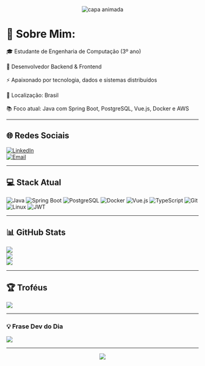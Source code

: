 <p align="center">
  <img src="https://capsule-render.vercel.app/api?type=waving&color=0:1a1a1a,100:00c896&height=200&section=header&text=Mateus%20Mantovi%20Costa&fontSize=40&fontColor=ffffff&animation=fadeIn" alt="capa animada"/>
</p>

# 💫 Sobre Mim:
🎓 Estudante de Engenharia de Computação (3º ano)<br>  
💼 Desenvolvedor Backend & Frontend<br>  
⚡ Apaixonado por tecnologia, dados e sistemas distribuídos<br>  
📍 Localização: Brasil<br>  
📚 Foco atual: Java com Spring Boot, PostgreSQL, Vue.js, Docker e AWS

---

## 🌐 Redes Sociais
[![LinkedIn](https://img.shields.io/badge/LinkedIn-%230077B5.svg?style=for-the-badge&logo=linkedin&logoColor=white)](www.linkedin.com/in/mateusmantovi)  
[![Email](https://img.shields.io/badge/Email-D14836?style=for-the-badge&logo=gmail&logoColor=white)](mailto:mateusmantovi@gemail.com)

---

## 💻 Stack Atual
![Java](https://img.shields.io/badge/Java-%23ED8B00.svg?style=for-the-badge&logo=openjdk&logoColor=white)
![Spring Boot](https://img.shields.io/badge/SpringBoot-6DB33F.svg?style=for-the-badge&logo=springboot&logoColor=white)
![PostgreSQL](https://img.shields.io/badge/PostgreSQL-%23316192.svg?style=for-the-badge&logo=postgresql&logoColor=white)
![Docker](https://img.shields.io/badge/Docker-%230db7ed.svg?style=for-the-badge&logo=docker&logoColor=white)
![Vue.js](https://img.shields.io/badge/Vue.js-35495E?style=for-the-badge&logo=vue.js&logoColor=4FC08D)
![TypeScript](https://img.shields.io/badge/TypeScript-%23007ACC.svg?style=for-the-badge&logo=typescript&logoColor=white)
![Git](https://img.shields.io/badge/Git-%23F05033.svg?style=for-the-badge&logo=git&logoColor=white)
![Linux](https://img.shields.io/badge/Linux-%23FCC624.svg?style=for-the-badge&logo=linux&logoColor=black)
![JWT](https://img.shields.io/badge/JWT-black?style=for-the-badge&logo=JSON%20web%20tokens)

---

## 📊 GitHub Stats
![](https://github-readme-stats.vercel.app/api?username=MateusMantovi&theme=aura&hide_border=false&include_all_commits=true&count_private=true)<br/>
![](https://github-readme-streak-stats.herokuapp.com/?user=MateusMantovi&theme=aura&hide_border=false)<br/>
![](https://github-readme-stats.vercel.app/api/top-langs/?username=MateusMantovi&theme=aura&hide_border=false&layout=compact)

---

## 🏆 Troféus
![](https://github-profile-trophy.vercel.app/?username=MateusMantovi&theme=radical&no-frame=false&no-bg=true&margin-w=4)

---

### 💡 Frase Dev do Dia
![](https://quotes-github-readme.vercel.app/api?type=horizontal&theme=radical)

---

<p align="center">
  <img src="https://visitcount.itsvg.in/api?id=MateusMantovi&label=Visualizações&color=1&icon=5&pretty=false" />
</p>

<!--
  🔧 Este README foi gerado e estilizado por Mateus Mantovi usando GPRM + Shields.io
-->
